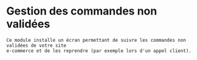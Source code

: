 # Gestion des commandes non validées


    Ce module installe un écran permettant de suivre les commandes non validées de votre site
    e-commerce et de les reprendre (par exemple lors d'un appel client).
  
